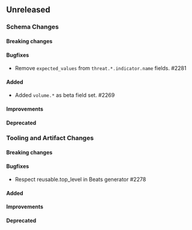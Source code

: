 <!-- When adding an entry to the Changelog:

- Please follow the Keep a Changelog: http://keepachangelog.com/ guidelines.
- Please insert your changelog line ordered by PR ID.
- Make sure you add your entry to the correct section (schema or tooling).

Thanks, you're awesome :-) -->

## Unreleased

### Schema Changes

#### Breaking changes

#### Bugfixes

* Remove `expected_values` from `threat.*.indicator.name` fields. #2281

#### Added

* Added `volume.*` as beta field set. #2269

#### Improvements

#### Deprecated

### Tooling and Artifact Changes

#### Breaking changes

#### Bugfixes

* Respect reusable.top_level in Beats generator #2278

#### Added

#### Improvements

#### Deprecated

<!-- All empty sections:

## Unreleased

### Schema Changes

#### Breaking changes

#### Bugfixes

#### Added

#### Improvements

#### Deprecated

### Tooling and Artifact Changes

#### Breaking changes

#### Bugfixes

#### Added

#### Improvements

#### Deprecated

-->
